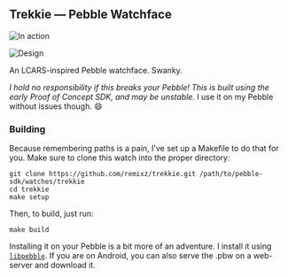 ## Trekkie — Pebble Watchface

![In action](http://i.imgur.com/gh8vOxD.png)

![Design](http://i.imgur.com/X5LgINj.png)

An LCARS-inspired Pebble watchface. Swanky.

*I hold no responsibility if this breaks your Pebble! This is built using the early Proof of Concept SDK, and may be unstable.* I use it on my Pebble without issues though. :smile:

### Building

Because remembering paths is a pain, I've set up a Makefile to do that for you. Make sure to clone this watch into the proper directory:

```
git clone https://github.com/remixz/trekkie.git /path/to/pebble-sdk/watches/trekkie
cd trekkie
make setup
```

Then, to build, just run:
```
make build
```

Installing it on your Pebble is a bit more of an adventure. I install it using [`libpebble`](https://github.com/pebble/libpebble). If you are on Android, you can also serve the .pbw on a web-server and download it.
